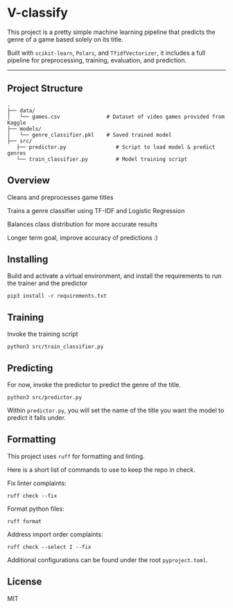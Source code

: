# V-classify

This project is a pretty simple machine learning pipeline that predicts the genre of a game based solely on its title.

Built with `scikit-learn`, `Polars`, and `TfidfVectorizer`, it includes a full pipeline for preprocessing, training, evaluation, and prediction.

---

## Project Structure

```
.
├── data/
│   └── games.csv               # Dataset of video games provided from Kaggle
├── models/
│   └── genre_classifier.pkl    # Saved trained model
├── src/
   ├── predictor.py                # Script to load model & predict genres
   └── train_classifier.py         # Model training script
```

## Overview

Cleans and preprocesses game titles

Trains a genre classifier using TF-IDF and Logistic Regression

Balances class distribution for more accurate results

Longer term goal, improve accuracy of predictions :) 

## Installing

Build and activate a virtual environment, and install the requirements to run the trainer and the predictor

`pip3 install -r requirements.txt`

## Training 

Invoke the training script

`python3 src/train_classifier.py`

## Predicting

For now, invoke the predictor to predict the genre of the title.

`python3 src/predictor.py`

Within `predictor.py`, you will set the name of the title you want the model to predict it falls under.

## Formatting

This project uses `ruff` for formatting and linting.

Here is a short list of commands to use to keep the repo in check.

Fix linter complaints:

`ruff check --fix` 

Format python files:

`ruff format`

Address import order complaints:

`ruff check --select I --fix`

Additional configurations can be found under the root `pyproject.toml`.

## License

MIT